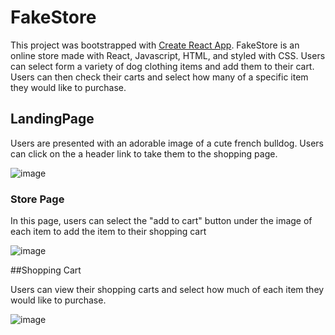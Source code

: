 # FakeStore

This project was bootstrapped with [Create React App](https://github.com/facebook/create-react-app). FakeStore is an online store made with React, Javascript, HTML, and styled with CSS. Users can select form a variety of dog clothing items and add them to their cart. Users can then check their carts and select how many of a specific item they would like to purchase.

## LandingPage

Users are presented with an adorable image of a cute french bulldog. Users can click on the a header link to take them to the shopping page.

![image](https://user-images.githubusercontent.com/36121052/183591727-12f5b624-dd31-4d5e-b0d3-5bb3323db60d.png)


### Store Page

In this page, users can select the "add to cart" button under the image of each item to add the item to their shopping cart

![image](https://user-images.githubusercontent.com/36121052/183592486-66a75f4e-4d72-4924-986e-d3bfda34b314.png)

##Shopping Cart

Users can view their shopping carts and select how much of each item they would like to purchase.

![image](https://user-images.githubusercontent.com/36121052/183592626-c302df21-5191-45ab-bae8-7c5021c14038.png)
